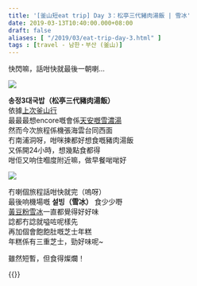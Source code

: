 ```yaml
---
title: '[釜山短eat trip] Day 3：松亭三代豬肉湯飯 | 雪冰'
date: 2019-03-13T10:40:00.000+08:00
draft: false
aliases: [ "/2019/03/eat-trip-day-3.html" ]
tags : [travel - 남한・부산 (釜山)]
---
```


快閃嘛，話咁快就最後一朝喇…  

![](/images/busan3.jpg)

**송정3대국밥（松亭三代豬肉湯飯）**  
依據[上次釜山行](http://www.hidie.net/2014/01/8d7n.html)  
最最最想encore嘅會係[天安嘅雪濃湯](http://www.hidie.net/2014/01/day3_1230.html)  
然而今次旅程係機張海雲台同西面  
冇南浦洞呀，咁咪揀都好想食嘅豬肉湯飯  
又係開24小時，想幾點食都得  
咁佢又响住嗰度附近嘛，做早餐啱啱好  

![](/images/busan3b.jpg)

冇喇個旅程話咁快就完（嗚呀）  
最後响機場嘅 **설빙（雪冰）** 食少少嘢  
[黃豆粉雪冰](http://www.hidie.net/2014/10/seoul-time-day3_1.html)一直都覺得好好味  
諗都冇諗就嗌咗呢樣先  
再加個會飽飽肚嘅芝士年糕  
年糕係有三重芝士，勁好味呢~  
  
  
雖然短暫，但食得燦爛！



{{<busan>}}
